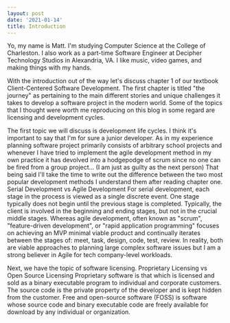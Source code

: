 ```yaml
---
layout: post
date: '2021-01-14'
title: Introduction
---
```


Yo, my name is Matt. I'm studying Computer Science at the College of Charleston. I also work as a part-time Software Engineer at Decipher Technology Studios in Alexandria, VA. I like music, video games, and making things with my hands.

With the introduction out of the way let's discuss chapter 1 of our textbook Client-Centered Software Development. The first chapter is titled "the journey" as pertaining to the main different stories and unique challenges it takes to develop a software project in the modern world. Some of the topics that I thought were worth me reproducing on this blog in some regard are licensing and development cycles.  

The first topic we will discuss is development life cycles. I think it's important to say that I'm for sure a junior developer. As in my experience planning software project primarily consists of arbitrary school projects and whenever I have tried to implement the agile development method in my own practice it has devolved into a hodgepodge of scrum since no one can be fired from a group project... (I am just as guilty as the next person) That being said I'll take the time to write out the difference between the two most popular development methods I understand them after reading chapter one.
Serial Development vs Agile Development
For serial development, each stage in the process is viewed as a single discrete event. One stage typically does not begin until the previous stage is completed. Typically, the client is involved in the beginning and ending stages, but not in the crucial middle stages.
Whereas agile development, often known as "scrum", "feature-driven development", or "rapid application programming" focuses on achieving an MVP minimal viable product and continually iterates between the stages of: meet, task, design, code, test, review.
In reality, both are viable approaches to planning large complex software issues but I am a strong believer in Agile for tech company-level workloads.

Next, we have the topic of software licensing.
Proprietary Licensing vs Open Source Licensing
Proprietary software is that which is licensed and sold as a binary executable program to individual and corporate customers. The source code is the private property of the developer and is kept hidden from the customer.
Free and open-source software (FOSS) is software whose source code and binary executable code are freely available for download by any individual or organization.
